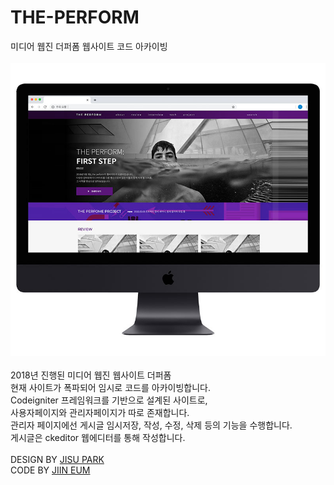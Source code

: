 # THE-PERFORM
미디어 웹진 더퍼폼 웹사이트 코드 아카이빙<br/>
<br/>
![대표이미지](/theperform.jpg)<br/>
<br/>
2018년 진행된 미디어 웹진 웹사이트 더퍼폼<br/>
현재 사이트가 폭파되어 임시로 코드를 아카이빙합니다.<br/>
Codeigniter 프레임워크를 기반으로 설계된 사이트로,<br/>
사용자페이지와 관리자페이지가 따로 존재합니다.<br/>
관리자 페이지에선 게시글 임시저장, 작성, 수정, 삭제 등의 기능을 수행합니다.<br/>
게시글은 ckeditor 웹에디터를 통해 작성합니다.<br/>
<br/>
DESIGN BY [JISU PARK](https://github.com/gpg1127)<br/>
CODE BY [JIIN EUM](https://github.com/jiindev)